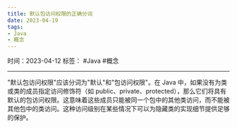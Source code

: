 ```yaml
---
title: 默认包访问权限的正确分词
date: 2023-04-19
tags: 
- Java 
- 概念
---
```


时间：2023-04-12
标签： #Java #概念

---

"默认包访问权限"应该分词为"默认"和"包访问权限"。在 Java 中，如果没有为类或类的成员指定访问修饰符（如 public、private、protected），那么它们将具有默认的包访问权限。这意味着这些成员只能被同一个包中的其他类访问，而不能被其他包中的类访问。这种访问级别在某些情况下可以为隐藏类的实现细节提供足够的保护。
